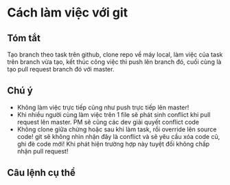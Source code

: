 # Cách làm việc với git

## Tóm tắt
Tạo branch theo task trên github, clone repo về máy local, làm việc của task trên branch vừa tạo, kết thúc công việc thì push lên branch đó, cuối cùng là tạo pull request branch đó với master.

## Chú ý
* Không làm việc trực tiếp cũng như push trực tiếp lên master!
* Khi nhiều người cùng làm việc trên 1 file sẽ phát sinh conflict khi pull request lên master. PM sẽ cũng các dev giải quyết conflict code
* Không clone giữa chừng hoặc sau khi làm task, rồi override lên source code! git sẽ không nhìn nhận đây là conflict và sẽ yêu cầu xóa code cũ, ghi đè code mới! Khi phát hiện trường hợp này tuyệt đối không chấp nhận pull request!

## Câu lệnh cụ thể
